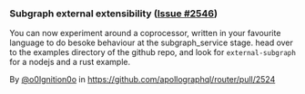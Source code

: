 ### Subgraph external extensibility ([Issue #2546](https://github.com/apollographql/router/issues/2546))

You can now experiment around a coprocessor, written in your favourite language to do besoke behaviour at the subgraph_service stage. head over to the examples directory of the github repo, and look for `external-subgraph` for a nodejs and a rust example.

By [@o0Ignition0o](https://github.com/o0Ignition0o) in https://github.com/apollographql/router/pull/2524
